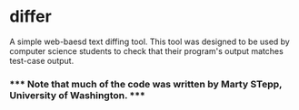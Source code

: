 # differ

A simple web-baesd text diffing tool.
This tool was designed to be used by computer science students to check that their program's output matches test-case output.

### *** Note that much of the code was written by Marty STepp, University of Washington. ***
